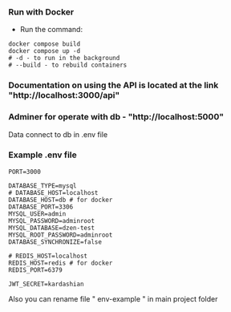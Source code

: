 ### Run with Docker

- Run the command:

```shell
docker compose build
docker compose up -d
# -d - to run in the background
# --build - to rebuild containers
```
### Documentation on using the API is located at the link "http://localhost:3000/api"
### Adminer for operate with db - "http://localhost:5000"

Data connect to db in .env file

### Example .env file

```shell
PORT=3000

DATABASE_TYPE=mysql
# DATABASE_HOST=localhost
DATABASE_HOST=db # for docker
DATABASE_PORT=3306
MYSQL_USER=admin
MYSQL_PASSWORD=adminroot
MYSQL_DATABASE=dzen-test
MYSQL_ROOT_PASSWORD=adminroot
DATABASE_SYNCHRONIZE=false

# REDIS_HOST=localhost
REDIS_HOST=redis # for docker
REDIS_PORT=6379

JWT_SECRET=kardashian
```

Also you can rename file " env-example " in main project folder 
